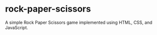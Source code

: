 # rock-paper-scissors
A simple Rock Paper Scissors game implemented using HTML, CSS, and JavaScript.
